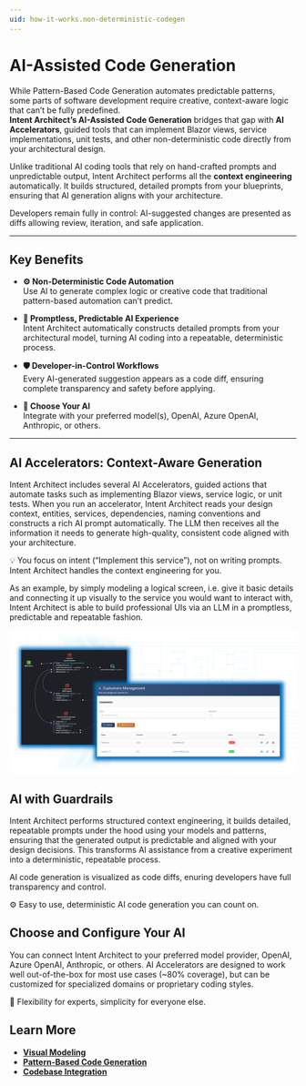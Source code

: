 ```yaml
---
uid: how-it-works.non-deterministic-codegen
---
```


# AI-Assisted Code Generation

While Pattern-Based Code Generation automates predictable patterns, some parts of software development require creative, context-aware logic that can’t be fully predefined.  
**Intent Architect’s AI-Assisted Code Generation** bridges that gap with **AI Accelerators**, guided tools that can implement Blazor views, service implementations, unit tests, and other non-deterministic code directly from your architectural design.

Unlike traditional AI coding tools that rely on hand-crafted prompts and unpredictable output, Intent Architect performs all the **context engineering** automatically. It builds structured, detailed prompts from your blueprints, ensuring that AI generation aligns with your architecture.  

Developers remain fully in control: AI-suggested changes are presented as diffs allowing review, iteration, and safe application.

---

## Key Benefits

- **⚙️ Non-Deterministic Code Automation**  
  Use AI to generate complex logic or creative code that traditional pattern-based automation can’t predict.

- **🧠 Promptless, Predictable AI Experience**  
  Intent Architect automatically constructs detailed prompts from your architectural model, turning AI coding into a repeatable, deterministic process.

- **🛡️ Developer-in-Control Workflows**  
  Every AI-generated suggestion appears as a code diff, ensuring complete transparency and safety before applying.

- **🔄 Choose Your AI**  
  Integrate with your preferred model(s), OpenAI, Azure OpenAI, Anthropic, or others.

---

## AI Accelerators: Context-Aware Generation

Intent Architect includes several AI Accelerators, guided actions that automate tasks such as implementing Blazor views, service logic, or unit tests.
When you run an accelerator, Intent Architect reads your design context, entities, services, dependencies, naming conventions and constructs a rich AI prompt automatically.
The LLM then receives all the information it needs to generate high-quality, consistent code aligned with your architecture.

💡 You focus on intent (“Implement this service”), not on writing prompts. Intent Architect handles the context engineering for you.

As an example, by simply modeling a logical screen, i.e. give it basic details and connecting it up visually to the service you would want to interact with, Intent Architect is able to build professional UIs via an LLM in a promptless, predictable and repeatable fashion.

![UI AI Accelerators](images/blazor-ai.png)

## AI with Guardrails

Intent Architect performs structured context engineering, it builds detailed, repeatable prompts under the hood using your models and patterns, ensuring that the generated output is predictable and aligned with your design decisions. This transforms AI assistance from a creative experiment into a deterministic, repeatable process.

AI code generation is visualized as code diffs, enuring developers have full transparency and control.

⚙️ Easy to use, deterministic AI code generation you can count on.

## Choose and Configure Your AI

You can connect Intent Architect to your preferred model provider, OpenAI, Azure OpenAI, Anthropic, or others.
AI Accelerators are designed to work well out-of-the-box for most use cases (~80% coverage), but can be customized for specialized domains or proprietary coding styles.

🧠 Flexibility for experts, simplicity for everyone else.

## Learn More

- **[Visual Modeling](xref:how-it-works.visual-modeling)**
- **[Pattern-Based Code Generation](xref:how-it-works.deterministic-codegen)**
- **[Codebase Integration](xref:how-it-works.codebase-integration)**
